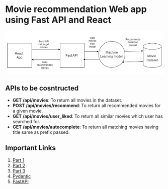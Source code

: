 # Movie recommendation Web app using Fast API and React
![App components and Design](image.png)

## APIs to be cosntructed
- **GET /api/movies**: To return all movies in the dataset.
- **POST /api/movies/recommend**: To return all recommended movies for a given movie.
- **GET /api/movies/user_liked**: To return all similar movies which user has searched for.
- **GET /api/movies/autocomplete**: To return all matching movies having title same as prefix passed.

## Important Links
1. [Part 1](https://medium.com/@zahedialfurquan20/build-a-movie-recommendation-app-using-python-fast-api-and-react-9087fbb8d8f8)
1. [Part 2](https://medium.com/@zahedialfurquan20/build-a-movie-recommendation-app-using-python-fast-api-and-react-part-2-b8ee4660c7ce)
1. [Part 3](https://medium.com/@zahedialfurquan20/build-a-movie-recommendation-app-using-python-fast-api-and-react-part-3-1d9babba49ed)
1. [Pydantic](https://docs.pydantic.dev/latest/)
1. [FastAPI](https://fastapi.tiangolo.com/)